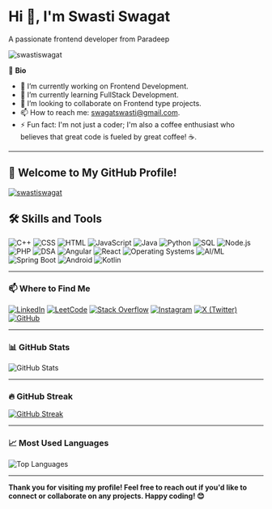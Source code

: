 # Hi 👋, I'm Swasti Swagat
A passionate frontend developer from Paradeep

<p align="left"> <img src="https://komarev.com/ghpvc/?username=swastiswagat&label=Profile%20views&color=0e75b6&style=flat" alt="swastiswagat" /> </p>


🌟 **Bio**
- 🔭 I’m currently working on Frontend Development.
- 🌱 I’m currently learning FullStack Development.
- 👯 I’m looking to collaborate on Frontend type projects.
- 📫 How to reach me: swagatswasti@gmail.com.
- ⚡ Fun fact: I'm not just a coder; I'm also a coffee enthusiast who believes that great code is fueled by great coffee! ☕.

---

## 🎉 Welcome to My GitHub Profile!  

<p align="left"> <a href="https://github.com/ryo-ma/github-profile-trophy"><img src="https://github-profile-trophy.vercel.app/?username=swastiswagat" alt="swastiswagat" /></a> </p>

## 🛠️ Skills and Tools

![C++](https://img.shields.io/badge/C++-00599C?style=for-the-badge&logo=c%2B%2B&logoColor=white)
![CSS](https://img.shields.io/badge/CSS-239120?style=for-the-badge&logo=css3&logoColor=white)
![HTML](https://img.shields.io/badge/HTML-E34F26?style=for-the-badge&logo=html5&logoColor=white)
![JavaScript](https://img.shields.io/badge/JavaScript-F7DF1E?style=for-the-badge&logo=javascript&logoColor=black)
![Java](https://img.shields.io/badge/Java-007396?style=for-the-badge&logo=java&logoColor=white)
![Python](https://img.shields.io/badge/Python-3776AB?style=for-the-badge&logo=python&logoColor=white)
![SQL](https://img.shields.io/badge/SQL-003B57?style=for-the-badge&logo=sqlite&logoColor=white)
![Node.js](https://img.shields.io/badge/Node.js-339933?style=for-the-badge&logo=nodedotjs&logoColor=white)
![PHP](https://img.shields.io/badge/PHP-777BB4?style=for-the-badge&logo=php&logoColor=white)
![DSA](https://img.shields.io/badge/DSA-Algorithmic-3366CC?style=for-the-badge&logo=codeforces&logoColor=white)
![Angular](https://img.shields.io/badge/Angular-DD0031?style=for-the-badge&logo=angular&logoColor=white)
![React](https://img.shields.io/badge/React-61DAFB?style=for-the-badge&logo=react&logoColor=black)
![Operating Systems](https://img.shields.io/badge/OS-Kernel-0078D6?style=for-the-badge&logo=linux&logoColor=white)
![AI/ML](https://img.shields.io/badge/AI%2FML-Machine%20Learning-FF6F00?style=for-the-badge&logo=tensorflow&logoColor=white)
![Spring Boot](https://img.shields.io/badge/Spring%20Boot-6DB33F?style=for-the-badge&logo=spring&logoColor=white)
![Android](https://img.shields.io/badge/Android-3DDC84?style=for-the-badge&logo=android&logoColor=white)
![Kotlin](https://img.shields.io/badge/Kotlin-0095D5?style=for-the-badge&logo=kotlin&logoColor=white)
  


---

### 📫 Where to Find Me
[![LinkedIn](https://img.shields.io/badge/LinkedIn-blue?style=for-the-badge&logo=linkedin)](https://www.linkedin.com/in/swasti-swagat-492018270/)
[![LeetCode](https://img.shields.io/badge/LeetCode-FFA116?style=for-the-badge&logo=leetcode&logoColor=white)](https://leetcode.com/explore/my)
[![Stack Overflow](https://img.shields.io/badge/Stack%20Overflow-orange?style=for-the-badge&logo=stackoverflow)](https://stackoverflow.com/users/edit/28321459)
[![Instagram](https://img.shields.io/badge/Instagram-E4405F?style=for-the-badge&logo=instagram&logoColor=white)](https://www.instagram.com/swasti_swagat/)
[![X (Twitter)](https://img.shields.io/badge/X-1DA1F2?style=for-the-badge&logo=twitter&logoColor=white)](https://x.com/swagat_swasti)
[![GitHub](https://img.shields.io/badge/GitHub-black?style=for-the-badge&logo=github)](https://github.com/swastiswagat)

---

### 📊 GitHub Stats
![GitHub Stats](https://github-readme-stats.vercel.app/api?username=swastiswagat&show_icons=true&theme=default)

---

### 🔥 GitHub Streak

[![GitHub Streak](https://streak-stats.demolab.com/?user=swastiswagat)](https://git.io/streak-stats)

---

### 📈 Most Used Languages
![Top Languages](https://github-readme-stats.vercel.app/api/top-langs/?username=swastiswagat&layout=compact)

---

**Thank you for visiting my profile! Feel free to reach out if you'd like to connect or collaborate on any projects. Happy coding! 😊**
